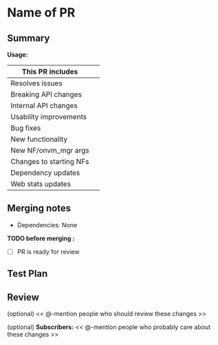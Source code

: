 # Name of PR
<!-- Replace this line with a short description of the changes -->

<!-- Add detailed description and provide running instructions -->
## Summary

**Usage:**

<!-- Check list of the things this PR accomplishes -->
| This PR includes         |          |
| ------------------------ | -------- |
| Resolves issues          | <!-- Provide a list of issues -->
| Breaking API changes     |
| Internal API changes     |
| Usability improvements   |
| Bug fixes                |
| New functionality        |
| New NF/onvm_mgr args     |
| Changes to starting NFs  |
| Dependency updates       |
| Web stats updates        |


<!-- If the pr has any dependencies or merge quirks note them here -->
## Merging notes

- Dependencies: None  

**TODO before merging :**

- [ ] PR is ready for review


<!-- What you did to test the PR, what needs to be done -->
## Test Plan

<!-- Notes about what you think should be reviewed, any specific hacks in this PR -->
## Review

(optional) << @-mention people who should review these changes >>

(optional) **Subscribers:** << @-mention people who probably care about these changes >>